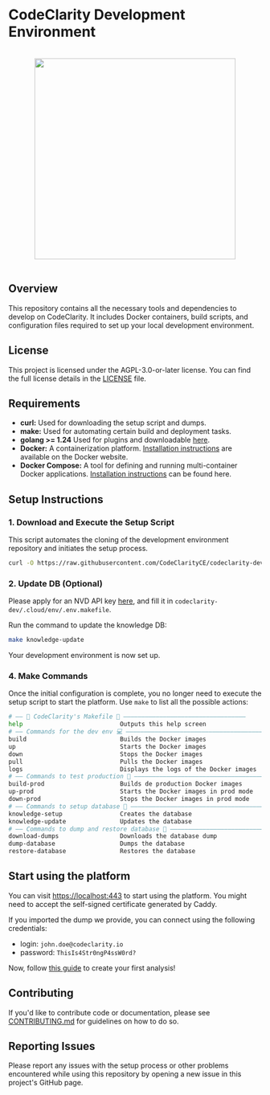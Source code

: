 # CodeClarity Development Environment

<br>

<div align="center">
    <img src="https://user-images.githubusercontent.com/124595411/235138790-d86cc2b8-e3ef-43eb-846c-38055748c9db.svg" width="400px" />
</div>

<br>

## Overview

This repository contains all the necessary tools and dependencies to develop on CodeClarity. It includes Docker containers, build scripts, and configuration files required to set up your local development environment.

## License

This project is licensed under the AGPL-3.0-or-later license.  You can find the full license details in the [LICENSE](./LICENSE) file.

## Requirements

*   **curl:** Used for downloading the setup script and dumps.
*   **make:** Used for automating certain build and deployment tasks.
*   **golang >= 1.24** Used for plugins and downloadable [here](https://go.dev/dl/).
*   **Docker:**  A containerization platform.  [Installation instructions](https://docs.docker.com/engine/install/) are available on the Docker website.
*   **Docker Compose:** A tool for defining and running multi-container Docker applications. [Installation instructions](https://www.digitalocean.com/community/tutorials/how-to-install-and-use-docker-compose-on-ubuntu-20-04) can be found here.

## Setup Instructions

### 1. Download and Execute the Setup Script

This script automates the cloning of the development environment repository and initiates the setup process.
```bash
curl -O https://raw.githubusercontent.com/CodeClarityCE/codeclarity-dev/main/setup.sh && sh setup.sh
```

### 2. Update DB (Optional)

Please apply for an NVD API key [here](https://nvd.nist.gov/developers/request-an-api-key), and fill it in `codeclarity-dev/.cloud/env/.env.makefile`.

Run the command to update the knowledge DB:

```bash
make knowledge-update
```

Your development environment is now set up.

### 4. Make Commands
Once the initial configuration is complete, you no longer need to execute the setup script to start the platform. 
Use ```make``` to list all the possible actions:

```bash
# —— 🦉 CodeClarity's Makefile 🦉 —————————————————————————————————— 
help                           Outputs this help screen
# —— Commands for the dev env 💻 ——————————————————————————————————————————————————————————————— 
build                          Builds the Docker images
up                             Starts the Docker images
down                           Stops the Docker images
pull                           Pulls the Docker images
logs                           Displays the logs of the Docker images
# —— Commands to test production 🎯 ——————————————————————————————————————————————————————————————— 
build-prod                     Builds de production Docker images
up-prod                        Starts the Docker images in prod mode
down-prod                      Stops the Docker images in prod mode
# —— Commands to setup database 💾 ——————————————————————————————————————————————————————————————— 
knowledge-setup                Creates the database
knowledge-update               Updates the database
# —— Commands to dump and restore database 💾 ——————————————————————————————————————————————————————————————— 
download-dumps                 Downloads the database dump
dump-database                  Dumps the database
restore-database               Restores the database
```

## Start using the platform

You can visit [https://localhost:443](https://localhost:443) to start using the platform. You might need to accept the self-signed certificate generated by Caddy.

If you imported the dump we provide, you can connect using the following credentials:

- login: `john.doe@codeclarity.io`
- password: `ThisIs4Str0ngP4ssW0rd?`

Now, follow [this guide](https://www.codeclarity.io/docs/createanalysis) to create your first analysis!

## Contributing

If you'd like to contribute code or documentation, please see [CONTRIBUTING.md](./CONTRIBUTING.md) for guidelines on how to do so.

## Reporting Issues

Please report any issues with the setup process or other problems encountered while using this repository by opening a new issue in this project's GitHub page.
